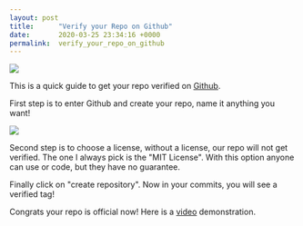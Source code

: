 ```yaml
---
layout: post
title:      "Verify your Repo on Github"
date:       2020-03-25 23:34:16 +0000
permalink:  verify_your_repo_on_github
---
```



![](https://user-images.githubusercontent.com/7384288/56078187-aa8ae980-5e17-11e9-89cf-5b1a3d57d25c.png)


This is a quick guide to get your repo verified on  [Github](http://gihub.com).


First step is to enter Github and create your repo, name it anything you want!



![](https://user-images.githubusercontent.com/34520390/34878557-8b981b30-f778-11e7-964f-d472699fdec1.jpeg)


Second step is to choose a license, without a license, our repo will not get verified. 
The one I always pick is the "MIT License". With this option anyone can use or code, but they have no guarantee.


Finally click on "create repository". Now in your commits, you will see a verified tag!

Congrats your repo is official now! Here is a [video](https://youtu.be/cjBNjyX1rZ4) demonstration.



